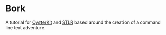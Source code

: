 # Bork

A tutorial for [OysterKit](https://github.com/SwiftStudies/OysterKit) and [STLR](https://github.com/SwiftStudies/OysterKit/blob/master/STLR.md) based around the creation of a command line text adventure. 
